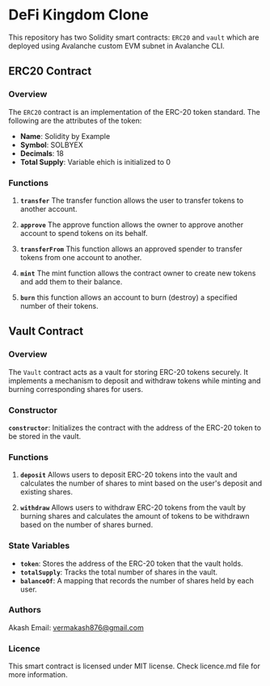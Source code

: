 # **DeFi Kingdom Clone**

This repository has two Solidity smart contracts: `ERC20` and `vault` which are deployed using Avalanche custom EVM subnet in Avalanche CLI.

## **ERC20 Contract**

### **Overview**
The `ERC20` contract is an implementation of the ERC-20 token standard. The following are the attributes of the token:

- **Name**: Solidity by Example
- **Symbol**: SOLBYEX
- **Decimals**: 18
- **Total Supply**: Variable ehich is initialized to 0

### **Functions**
1. **`transfer`**
    The transfer function allows the user to transfer tokens to another account.
   
2. **`approve`**
    The approve function allows the owner to approve another account to spend tokens on its behalf.

3. **`transferFrom`**
    This function allows an approved spender to transfer tokens from one account to another.

4. **`mint`**
    The mint function allows the contract owner to create new tokens and add them to their balance.

5. **`burn`**
    this function allows an account to burn (destroy) a specified number of their tokens.


## **Vault Contract**

### **Overview**
The `Vault` contract acts as a vault for storing ERC-20 tokens securely. It implements a mechanism to deposit and withdraw tokens while minting and burning corresponding shares for users.

### **Constructor**
 **`constructor`**: Initializes the contract with the address of the ERC-20 token to be stored in the vault.

### **Functions**
1. **`deposit`**
    Allows users to deposit ERC-20 tokens into the vault and calculates the number of shares to mint based on the user's deposit and existing shares.

2. **`withdraw`**
    Allows users to withdraw ERC-20 tokens from the vault by burning shares and calculates the amount of tokens to be withdrawn based on the number of shares burned.

### **State Variables**
- **`token`**: Stores the address of the ERC-20 token that the vault holds.
- **`totalSupply`**: Tracks the total number of shares in the vault.
- **`balanceOf`**: A mapping that records the number of shares held by each user.

### **Authors**  
Akash
Email: vermakash876@gmail.com

  ### **Licence**
  This smart contract is licensed under MIT license. Check licence.md file for more information.
